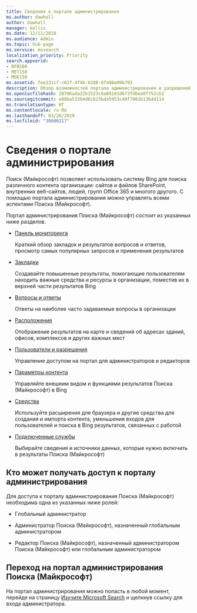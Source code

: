 ```yaml
---
title: Сведения о портале администрирования
ms.author: dawholl
author: dawholl
manager: kellis
ms.date: 12/11/2018
ms.audience: Admin
ms.topic: hub-page
ms.service: mssearch
localization_priority: Priority
search.appverid:
- BFB160
- MET150
- MOE150
ms.assetid: fee131cf-c82f-4f4b-b288-6fa98a99b793
description: Обзор возможностей портала администрирования и разрешений на доступ, применяемых при использовании Поиска (Майкрософт)
ms.openlocfilehash: 28706ada22b1523c8a89101d673fdbea8f752cb2
ms.sourcegitcommit: e88ba533b4d6c623bda5953c49f7082b13b4d114
ms.translationtype: HT
ms.contentlocale: ru-RU
ms.lasthandoff: 03/26/2019
ms.locfileid: "30800217"
---
```

# <a name="about-the-admin-portal"></a>Сведения о портале администрирования

Поиск (Майкрософт) позволяет использовать систему Bing для поиска различного контента организации: сайтов и файлов SharePoint, внутренних веб-сайтов, людей, групп Office 365 и многого другого. С помощью портала администрирования можно управлять всеми аспектами Поиска (Майкрософт).
  
Портал администрирования Поиска (Майкрософт) состоит из указанных ниже разделов.
  
- [Панель мониторинга](get-insights.md)
    
    Краткий обзор закладок и результатов вопросов и ответов, просмотр самых популярных запросов и применения результатов
    
- [Закладки](create-and-manage-bookmarks.md)
    
    Создавайте повышенные результаты, помогающие пользователям находить важные средства и ресурсы в организации, поместив их в верхней части результатов Bing
    
- [Вопросы и ответы](create-and-manage-qas.md)
    
    Ответы на наиболее часто задаваемые вопросы в организации
    
- [Расположения](add-a-location.md)
    
    Отображение результатов на карте и сведений об адресах зданий, офисов, комплексов и других важных мест
    
- [Пользователи и разрешения](add-users.md)
    
    Управление доступом на портал для администраторов и редакторов
    
- [Параметры контента](content-settings.md)
    
    Управляйте внешним видом и функциями результатов Поиска (Майкрософт) в Bing
    
- [Средства](admin-portal-tools.md)
    
    Используйте расширения для браузера и другие средства для создания и импорта контента, уменьшения входов для пользователей и поиска в Bing результатов, связанных с работой
    
- [Подключенные службы](connected-services.md)
    
    Выбирайте сведения и источники данных, которые нужно включить в результаты Поиска (Майкрософт)
    
## <a name="who-can-access-the-admin-portal"></a>Кто может получать доступ к порталу администрирования

Для доступа к порталу администрирования Поиска (Майкрософт) необходима одна из указанных ниже ролей:
  
- Глобальный администратор
    
- Администратор Поиска (Майкрософт), назначенный глобальным администратором
    
- Редактор Поиска (Майкрософт), назначенный администратором Поиска (Майкрософт) или глобальным администратором
    
## <a name="go-to-the-microsoft-search-admin-portal"></a>Переход на портал администрирования Поиска (Майкрософт)

На портал администрирования можно попасть в любой момент, перейдя на страницу [Изучите Microsoft Search](https://www.bing.com/business/explore) и щелкнув ссылку для входа администратора. 